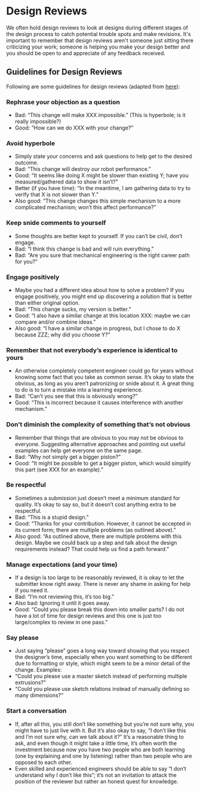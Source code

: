 #  Design Reviews # 
We often hold design reviews to look at designs during different stages of the design process to catch potential trouble spots and make revisions. It's important to remember that design reviews aren't someone just sitting there criticizing your work; someone is helping you make your design better and you should be open to and appreciate of any feedback received.

##  Guidelines for Design Reviews ## 
Following are some guidelines for design reviews (adapted from [here](https://developers.redhat.com/blog/2019/07/08/10-tips-for-reviewing-code-you-dont-like/)):
 ###  Rephrase your objection as a question ### 
  - Bad: “This change will make XXX impossible.” (This is hyperbole; is it really impossible?)
  - Good: “How can we do XXX with your change?”
 ###  Avoid hyperbole ### 
  - Simply state your concerns and ask questions to help get to the desired outcome.
  - Bad: “This change will destroy our robot performance.”
  - Good: “It seems like doing X might be slower than existing Y; have you measured/gathered data to show it isn’t?”
  - Better (if you have time): “In the meantime, I am gathering data to try to verify that X is not slower than Y.”
  - Also good: “This change changes this simple mechanism to a more complicated mechanism; won’t this affect performance?”
 ###  Keep snide comments to yourself ### 
  - Some thoughts are better kept to yourself. If you can’t be civil, don’t engage.
  - Bad: “I think this change is bad and will ruin everything.”
  - Bad: “Are you sure that mechanical engineering is the right career path for you?”
 ###  Engage positively ### 
  - Maybe you had a different idea about how to solve a problem? If you engage positively, you might end up discovering a solution that is better than either original option.
  - Bad: “This change sucks, my version is better.”
  - Good: “I also have a similar change at this location XXX: maybe we can compare and/or combine ideas.”
  - Also good: “I have a similar change in progress, but I chose to do X because ZZZ; why did you choose Y?”
 ###  Remember that not everybody’s experience is identical to yours ### 
  - An otherwise completely competent engineer could go for years without knowing some fact that you take as common sense. It’s okay to state the obvious, as long as you aren’t patronizing or snide about it. A great thing to do is to turn a mistake into a learning experience. 
  - Bad: “Can’t you see that this is obviously wrong?”
  - Good: “This is incorrect because it causes interference with another mechanism.”
 ###  Don’t diminish the complexity of something that’s not obvious ### 
  - Remember that things that are obvious to you may not be obvious to everyone. Suggesting alternative approaches and pointing out useful examples can help get everyone on the same page.
  - Bad: “Why not simply get a bigger piston?”
  - Good: “It might be possible to get a bigger piston, which would simplify this part (see XXX for an example).”
 ###  Be respectful ### 
  - Sometimes a submission just doesn’t meet a minimum standard for quality. It’s okay to say so, but it doesn’t cost anything extra to be respectful.
  - Bad: “This is a stupid design.”
  - Good: “Thanks for your contribution. However, it cannot be accepted in its current form; there are multiple problems (as outlined above).”
  - Also good: “As outlined above, there are multiple problems with this design.  Maybe we could back up a step and talk about the design requirements instead?  That could help us find a path forward.”
 ###  Manage expectations (and your time) ### 
  - If a design is too large to be reasonably reviewed, it is okay to let the submitter know right away. There is never any shame in asking for help if you need it.
  - Bad: “I’m not reviewing this, it’s too big.”
  - Also bad: Ignoring it until it goes away.
  - Good: “Could you please break this down into smaller parts? I do not have a lot of time for design reviews and this one is just too large/complex to review in one pass.”
 ###  Say please ### 
  - Just saying “please” goes a long way toward showing that you respect the designer’s time, especially when you want something to be different due to formatting or style, which might seem to be a minor detail of the change. Examples:
  - “Could you please use a master sketch instead of performing multiple extrusions?"
  - “Could you please use sketch relations instead of manually defining so many dimensions?”
 ###  Start a conversation ### 
  - If, after all this, you still don’t like something but you’re not sure why, you might have to just live with it. But it’s also okay to say, “I don’t like this and I’m not sure why, can we talk about it?” It’s a reasonable thing to ask, and even though it might take a little time, it’s often worth the investment because now you have two people who are both learning (one by explaining and one by listening) rather than two people who are opposed to each other.
  - Even skilled and experienced engineers should be able to say “I don’t understand why I don’t like this”; it’s not an invitation to attack the position of the reviewer but rather an honest quest for knowledge.